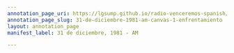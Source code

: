 ```yaml
---
annotation_page_uri: https://lgsump.github.io/radio-venceremos-spanish/annotations/31-de-diciembre-1981-am-canvas-1-enfrentamiento.json
annotation_page_slug: 31-de-diciembre-1981-am-canvas-1-enfrentamiento
layout: annotation_page
manifest_label: 31 de diciembre, 1981 - AM

---
```

